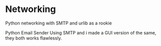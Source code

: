 # Networking
Python networking with SMTP and urlib as a rookie 

Python Email Sender 
Using SMTP and i made a GUI version of the same, they both works flawlessly.
